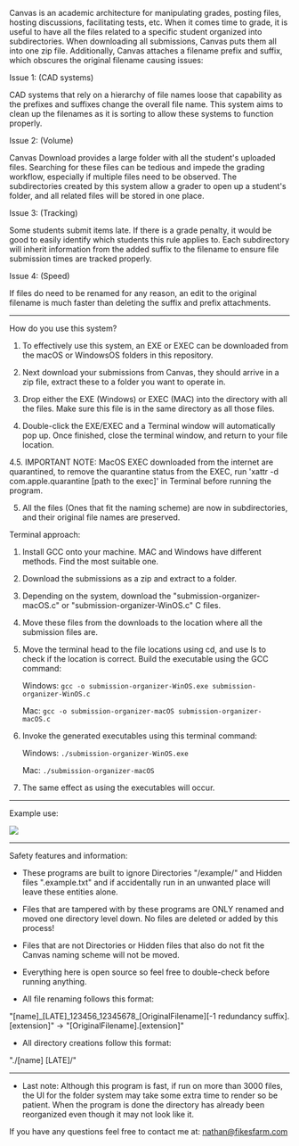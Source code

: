    Canvas is an academic architecture for manipulating grades, posting files, hosting discussions, facilitating tests, etc. When it comes time to grade, it is useful to have all the files related to a specific student organized into subdirectories. When downloading all submissions, Canvas puts them all into one zip file. Additionally, Canvas attaches a filename prefix and suffix, which obscures the original filename causing issues:

Issue 1: (CAD systems)

CAD systems that rely on a hierarchy of file names loose that capability as the prefixes and suffixes change the overall file name. This system aims to clean up the filenames as it is sorting to allow these systems to function properly.

Issue 2: (Volume)

Canvas Download provides a large folder with all the student's uploaded files. Searching for these files can be tedious and impede the grading workflow, especially if multiple files need to be observed. The subdirectories created by this system allow a grader to open up a student's folder, and all related files will be stored in one place.

Issue 3: (Tracking)

Some students submit items late. If there is a grade penalty, it would be good to easily identify which students this rule applies to. Each subdirectory will inherit information from the added suffix to the filename to ensure file submission times are tracked properly.

Issue 4: (Speed)

If files do need to be renamed for any reason, an edit to the original filename is much faster than deleting the suffix and prefix attachments.

***

How do you use this system?

1. To effectively use this system, an EXE or EXEC can be downloaded from the macOS or WindowsOS folders in this repository.
   
2. Next download your submissions from Canvas, they should arrive in a zip file, extract these to a folder you want to operate in.
   
3. Drop either the EXE (Windows) or EXEC (MAC) into the directory with all the files. Make sure this file is in the same directory as all those files.
   
4. Double-click the EXE/EXEC and a Terminal window will automatically pop up. Once finished, close the terminal window, and return to your file location.

4.5. IMPORTANT NOTE: MacOS EXEC downloaded from the internet are quarantined, to remove the quarantine status from the EXEC, run 'xattr -d com.apple.quarantine [path to the exec]' in Terminal before running the program.
   
5. All the files (Ones that fit the naming scheme) are now in subdirectories, and their original file names are preserved.

Terminal approach:

1. Install GCC onto your machine. MAC and Windows have different methods. Find the most suitable one.

2. Download the submissions as a zip and extract to a folder.

3. Depending on the system, download the "submission-organizer-macOS.c" or "submission-organizer-WinOS.c" C files.

4. Move these files from the downloads to the location where all the submission files are. 

5. Move the terminal head to the file locations using cd, and use ls to check if the location is correct. Build the executable using the GCC command:
    
    Windows:    ```gcc -o submission-organizer-WinOS.exe submission-organizer-WinOS.c```
    
    Mac:        ```gcc -o submission-organizer-macOS submission-organizer-macOS.c```

6. Invoke the generated executables using this terminal command:
    
    Windows:    ```./submission-organizer-WinOS.exe```
    
    Mac:        ```./submission-organizer-macOS```

7. The same effect as using the executables will occur.

***
Example use:

![](https://github.com/nfikes/Canvas-file-organization-workflow/blob/main/macOS-Demo.gif)

***

Safety features and information:

- These programs are built to ignore Directories "/example/" and Hidden files ".example.txt" and if accidentally run in an unwanted place will leave these entities alone.
  
- Files that are tampered with by these programs are ONLY renamed and moved one directory level down. No files are deleted or added by this process!
  
- Files that are not Directories or Hidden files that also do not fit the Canvas naming scheme will not be moved.
  
- Everything here is open source so feel free to double-check before running anything.

- All file renaming follows this format: 

"\[name]\_\[LATE]\_123456\_12345678\_\[OriginalFilename]\[-1 redundancy suffix].\[extension]" -> "\[OriginalFilename].\[extension]"

- All directory creations follow this format: 

"./\[name] \[LATE]/"

***

- Last note: Although this program is fast, if run on more than 3000 files, the UI for the folder system may take some extra time to render so be patient. When the program is done the directory has already been reorganized even though it may not look like it.

If you have any questions feel free to contact me at:   nathan@fikesfarm.com

